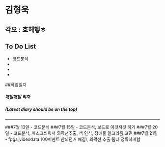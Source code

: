 
# 김형욱
## 각오 : 흐헤헿ㅎ

## To Do List

  - 코드분석
  - 
  - 
  - 
 
##작업일지
##### 매일매일 적자
##### (Latest diary should be on the top)
----------
###7월 13일
	- 코드분석
###7월 15일
	- 코드분석, 보드로 이것저것 하기
###7월 20일
	- 코드분석, 마스크씌워서 외곽선추출, 색 인식, 장애물 알고리즘 고민
###7월 21일
	- fpga_videodata 100퍼센트 안되던거 해결!, 외곽선 추출 좀더 정확하게함
 